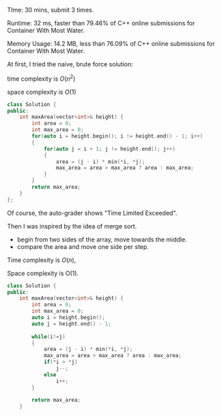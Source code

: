 TIme: 30 mins, submit 3 times.

Runtime: 32 ms, faster than 79.46% of C++ online submissions for Container With Most Water.

Memory Usage: 14.2 MB, less than 76.09% of C++ online submissions for Container With Most Water.

At first, I tried the naive, brute force solution:

time complexity is $O(n^2)$

space complexity is $O(1)$

```C++
class Solution {
public:
    int maxArea(vector<int>& height) {
        int area = 0;
        int max_area = 0;
        for(auto i = height.begin(); i != height.end() - 1; i++)
        {
            for(auto j = i + 1; j != height.end(); j++)
            {
                area = (j - i) * min(*i, *j);
                max_area = area > max_area ? area : max_area;
            }
        }
        return max_area;
    }
};
```

Of course, the auto-grader shows "Time Limited Exceeded".

Then I was inspired by the idea of merge sort. 

- begin from two sides of the array, move towards the middle.
- compare the area and move one side per step.

Time complexity is $O(n)$,

Space complexity is O(1).

```cpp
class Solution {
public:
    int maxArea(vector<int>& height) {
        int area = 0;
        int max_area = 0;
		auto i = height.begin();
        auto j = height.end() - 1;
        
        while(i!=j)
        {
            area = (j - i) * min(*i, *j);
            max_area = area > max_area ? area : max_area;
            if(*i > *j) 
                j--;
            else
                i++;
        }
        
        return max_area;
    }
```

